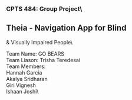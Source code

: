 ### CPTS 484: Group Project\
## Theia - Navigation App for Blind
& Visually Impaired People\

Team Name: GO BEARS\
Team Liason: Trisha Teredesai\
Team Members: \
Hannah Garcia\
Akalya Sridharan\
Giri Vignesh\
Ishaan Joshi\

